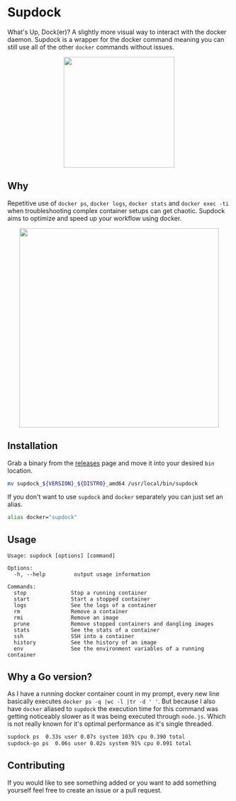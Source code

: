 # Supdock
What's Up, Dock(er)? A slightly more visual way to interact with the docker daemon. Supdock is a wrapper for the docker command meaning you can still use all of the other `docker` commands without issues.

<p align="center">
<img src="https://i.imgur.com/ATV0nP7.png" width="250">

## Why
Repetitive use of `docker ps`, `docker logs`, `docker stats` and `docker exec -ti` when troubleshooting  complex container setups can get chaotic. Supdock aims to optimize and speed up your workflow using docker.

<p align="center">
<img src="https://i.imgur.com/moY077k.gif" width="450">

## Installation
Grab a binary from the [releases](https://github.com/segersniels/supdock-go/releases) page and move it into your desired `bin` location.

```bash
mv supdock_${VERSION}_${DISTRO}_amd64 /usr/local/bin/supdock
```

If you don't want to use `supdock` and `docker` separately you can just set an alias.

```bash
alias docker="supdock"
```

## Usage
```
Usage: supdock [options] [command]

Options:      
  -h, --help         output usage information

Commands:
  stop              Stop a running container
  start             Start a stopped container
  logs              See the logs of a container
  rm                Remove a container
  rmi               Remove an image
  prune             Remove stopped containers and dangling images
  stats             See the stats of a container
  ssh               SSH into a container
  history           See the history of an image
  env               See the environment variables of a running container
```

## Why a Go version?
As I have a running docker container count in my prompt, every new line basically executes `docker ps -q |wc -l |tr -d ' '`. But because I also have `docker` aliased to `supdock` the execution time for this command was getting noticeably slower as it was being executed through `node.js`. Which is not really known for it's optimal performance as it's single threaded.

```bash
supdock ps  0.33s user 0.07s system 103% cpu 0.390 total
supdock-go ps  0.06s user 0.02s system 91% cpu 0.091 total
```

## Contributing
If you would like to see something added or you want to add something yourself feel free to create an issue or a pull request.
